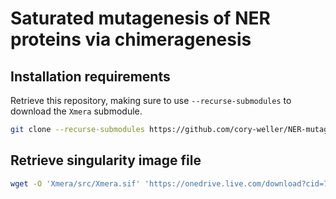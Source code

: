 # Saturated mutagenesis of NER proteins via chimeragenesis

## Installation requirements

Retrieve this repository, making sure to use `--recurse-submodules` to download the `Xmera` submodule.
```bash
git clone --recurse-submodules https://github.com/cory-weller/NER-mutagenesis.git
```

## Retrieve singularity image file
```bash
wget -O 'Xmera/src/Xmera.sif' 'https://onedrive.live.com/download?cid=77DD71E598E5B51B&resid=77DD71E598E5B51B%2119128&authkey=ANaVkMo47BvD0G8'
```

